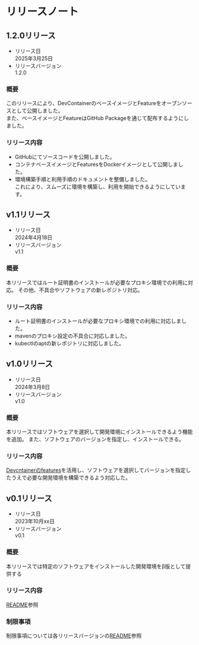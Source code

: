 # リリースノート

## 1.2.0リリース

+ リリース日  
    2025年3月25日
+ リリースバージョン  
    1.2.0

### 概要

このリリースにより、DevContainerのベースイメージとFeatureをオープンソースとして公開しました。  
また、ベースイメージとFeatureはGitHub Packageを通じて配布するようにしました。

### リリース内容

+ GitHubにてソースコードを公開しました。
+ コンテナベースイメージとFeaturesをDockerイメージとして公開しました。
+ 環境構築手順と利用手順のドキュメントを整備しました。  
これにより、スムーズに環境を構築し、利用を開始できるようにしています。

## v1.1リリース

+ リリース日  
    2024年4月18日
+ リリースバージョン  
    v1.1

### 概要

本リリースではルート証明書のインストールが必要なプロキシ環境での利用に対応。
その他、不具合やソフトウェアの新レポジトリ対応。

### リリース内容

+ ルート証明書のインストールが必要なプロキシ環境での利用に対応しました。
+ mavenのプロキシ設定の不具合に対応しました。
+ kubectlのaptの新レポジトリに対応しました。

## v1.0リリース

+ リリース日  
    2024年3月8日
+ リリースバージョン  
    v1.0

### 概要

本リリースではソフトウェアを選択して開発環境にインストールできるよう機能を追加。
また、ソフトウェアのバージョンを指定し、インストールできる。

### リリース内容

[Devcntainerのfeatures](https://github.com/devcontainers/feature-starter)を活用し、ソフトウェアを選択してバージョンを指定したうえで必要な開発環境を構築できるよう対応した。

## v0.1リリース

+ リリース日  
    2023年10月xx日
+ リリースバージョン  
    v0.1

### 概要

本リリースでは特定のソフトウェアをインストールした開発環境をβ版として提供する

### リリース内容

[README](README.md)参照

### 制限事項

制限事項については各リリースバージョンの[README](README.md)参照
